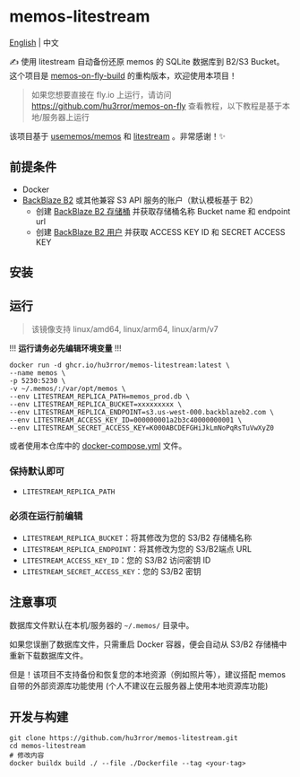 # memos-litestream

[English](README.md) | 中文

✍️ 使用 litestream 自动备份还原 memos 的 SQLite 数据库到 B2/S3 Bucket。这个项目是 [memos-on-fly-build](https://github.com/hu3rror/memos-on-fly-build) 的重构版本，欢迎使用本项目！
> 如果您想要直接在 fly.io 上运行，请访问 https://github.com/hu3rror/memos-on-fly 查看教程，以下教程是基于本地/服务器上运行

该项目基于 [usememos/memos](https://github.com/usememos/memos) 和 [litestream](https://github.com/benbjohnson/litestream) 。非常感谢！✨

## 前提条件
- Docker
- [BackBlaze B2](https://www.backblaze.com/) 或其他兼容 S3 API 服务的账户（默认模板基于 B2）
  - 创建 [BackBlaze B2 存储桶](https://litestream.io/guides/backblaze/#create-a-bucket) 并获取存储桶名称 Bucket name 和 endpoint url 
  - 创建 [BackBlaze B2 用户](https://litestream.io/guides/backblaze/#create-a-user) 并获取 ACCESS KEY ID 和 SECRET ACCESS KEY

## 安装

## 运行
> 该镜像支持 linux/amd64, linux/arm64, linux/arm/v7

!!! **运行请务必先编辑环境变量** !!!

```shell
docker run -d ghcr.io/hu3rror/memos-litestream:latest \
--name memos \
-p 5230:5230 \
-v ~/.memos/:/var/opt/memos \
--env LITESTREAM_REPLICA_PATH=memos_prod.db \
--env LITESTREAM_REPLICA_BUCKET=xxxxxxxxx \
--env LITESTREAM_REPLICA_ENDPOINT=s3.us-west-000.backblazeb2.com \
--env LITESTREAM_ACCESS_KEY_ID=000000001a2b3c40000000001 \
--env LITESTREAM_SECRET_ACCESS_KEY=K000ABCDEFGHiJkLmNoPqRsTuVwXyZ0
```

或者使用本仓库中的 [docker-compose.yml](https://github.com/hu3rror/memos-litestream/blob/main/docker-compose.yml) 文件。

### 保持默认即可
- `LITESTREAM_REPLICA_PATH`

### 必须在运行前编辑
- `LITESTREAM_REPLICA_BUCKET`：将其修改为您的 S3/B2 存储桶名称
- `LITESTREAM_REPLICA_ENDPOINT`：将其修改为您的 S3/B2端点 URL
- `LITESTREAM_ACCESS_KEY_ID`：您的 S3/B2 访问密钥 ID
- `LITESTREAM_SECRET_ACCESS_KEY`：您的 S3/B2 密钥

## 注意事项
数据库文件默认在本机/服务器的 `~/.memos/` 目录中。

如果您误删了数据库文件，只需重启 Docker 容器，便会自动从 S3/B2 存储桶中重新下载数据库文件。

但是！该项目不支持备份和恢复您的本地资源（例如照片等），建议搭配 memos 自带的外部资源库功能使用 (个人不建议在云服务器上使用本地资源库功能)

## 开发与构建

```shell
git clone https://github.com/hu3rror/memos-litestream.git
cd memos-litestream
# 修改内容
docker buildx build ./ --file ./Dockerfile --tag <your-tag>
```

